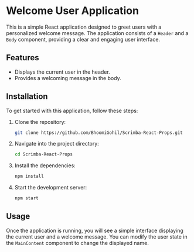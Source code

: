 # Welcome User Application

This is a simple React application designed to greet users with a personalized welcome message. The application consists of a `Header` and a `Body` component, providing a clear and engaging user interface.

## Features

- Displays the current user in the header.
- Provides a welcoming message in the body.

## Installation

To get started with this application, follow these steps:

1. Clone the repository:

   ```bash
   git clone https://github.com/BhoomiGohil/Scrimba-React-Props.git
   ```

2. Navigate into the project directory:

   ```bash
   cd Scrimba-React-Props
   ```

3. Install the dependencies:

   ```bash
   npm install
   ```

4. Start the development server:

   ```bash
   npm start
   ```

## Usage

Once the application is running, you will see a simple interface displaying the current user and a welcome message. You can modify the user state in the `MainContent` component to change the displayed name.
````
